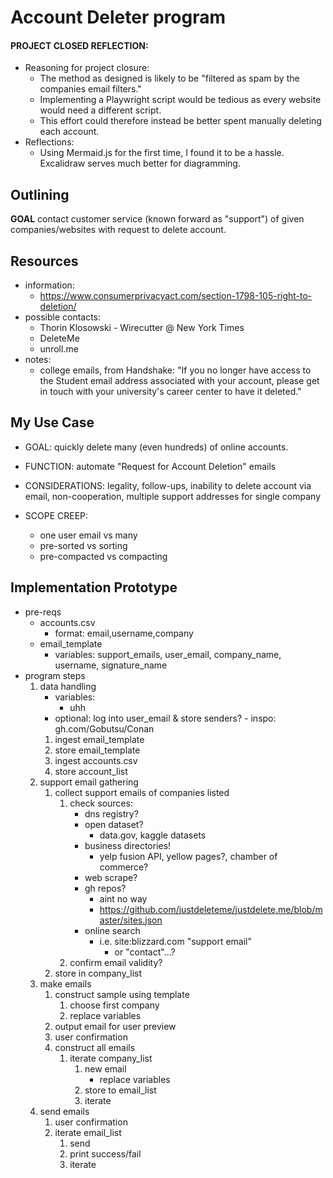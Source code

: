 # Account Deleter program

#### PROJECT CLOSED REFLECTION:
- Reasoning for project closure:
	- The method as designed is likely to be "filtered as spam by the companies email filters."
	- Implementing a Playwright script would be tedious as every website would need a different script.
	- This effort could therefore instead be better spent manually deleting each account.
- Reflections:
	- Using Mermaid.js for the first time, I found it to be a hassle. Excalidraw serves much better for diagramming.

## Outlining
**GOAL** contact customer service (known forward as "support") of given companies/websites with request to delete account.

## Resources
- information:
    - https://www.consumerprivacyact.com/section-1798-105-right-to-deletion/
- possible contacts:
    - Thorin Klosowski - Wirecutter @ New York Times
    - DeleteMe
    - unroll.me
- notes:
    - college emails, from Handshake: "If you no longer have access to the Student email address associated with your account, please get in touch with your university's career center to have it deleted."

## My Use Case
- GOAL: quickly delete many (even hundreds) of online accounts.
- FUNCTION: automate "Request for Account Deletion" emails
- CONSIDERATIONS: legality, follow-ups, inability to delete account via email, non-cooperation, multiple support addresses for single company

- SCOPE CREEP: 
    - one user email vs many
    - pre-sorted vs sorting
    - pre-compacted vs compacting
## Implementation Prototype
- pre-reqs
    - accounts.csv
        - format: email,username,company
    - email_template
        - variables: support_emails, user_email, company_name, username, signature_name
- program steps
    1. data handling
        - variables:
            - uhh
        - optional: log into user_email & store senders? - inspo: gh.com/Gobutsu/Conan
        1. ingest email_template
        2. store email_template
        3. ingest accounts.csv
        4. store account_list
    2. support email gathering
        1. collect support emails of companies listed
            1. check sources:
                - dns registry?
                - open dataset?
                    - data.gov, kaggle datasets
                - business directories!
                    - yelp fusion API, yellow pages?, chamber of commerce?
                - web scrape?
                - gh repos?
                    - aint no way
                    - https://github.com/justdeleteme/justdelete.me/blob/master/sites.json
                - online search 
                    - i.e. site:blizzard.com "support email"
                        - or "contact"...?
            2. confirm email validity?
        2. store in company_list
    3. make emails 
        1. construct sample using template
            1. choose first company
            2. replace variables
        2. output email for user preview
        3. user confirmation
        4. construct all emails
            1. iterate company_list
                1. new email
                    - replace variables
                2. store to email_list
                3. iterate
    4. send emails
        1. user confirmation
        2. iterate email_list
            1. send
            2. print success/fail
            3. iterate
